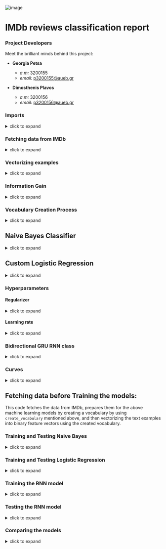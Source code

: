 ![image](https://github.com/GwgwP/AI-Projects/assets/140728504/a667080f-6a06-4b31-bfd9-0dc3a4394e80)

# IMDb reviews classification report 
### Project Developers
Meet the brilliant minds behind this project:

- **Georgia Petsa**
  - *a.m:* 3200155
  - *email:* p3200155@aueb.gr

- **Dimosthenis Plavos**
  - *a.m:* 3200156
  - *email:* p3200156@aueb.gr

### Imports
<details>
  <summary> click to expand</summary>
<p> 
Here we make all the necessary imports from data libraries and machine learning libraries
</p>
</details>

### Fetching data from IMDb
<details>
  <summary>click to expand</summary>

- Code given from the labs
- The `data_fetch` function loads the IMDb sentiment analysis dataset using TensorFlow. It converts the numerical data into human-readable text, including special tokens for padding, beginning of sentence, and out-of-vocabulary words. This function is essential for preprocessing and obtaining the training and testing data for sentiment analysis tasks.
</details>

### Vectorizing examples
<details>
  <summary> click to expand</summary>

The `vectorize_examples` function utilizes CountVectorizer from scikit-learn to convert text data into binary vectors. It accepts a predefined `vocabulary` and the training data, producing binary feature vectors. This function transforms textual input into a format suitable for machine learning models.
</details>

### Information Gain
<details>
  <summary> click to expand</summary>

- Code given from the labs
- The `calculate_ig` function computes the Information Gain (IG) for a binary feature in a dataset with corresponding class labels (positive and negative category). It employs the concept of entropy to quantify the uncertainty in the classes. By evaluating the impact of the binary feature on reducing this uncertainty, IG measures the effectiveness of the feature in classifying examples. (e.x the information gain of word "bad" should be high).
</details>

### Vocabulary Creation Process
<details>
  <summary> click to expand</summary>

The `create_vocabulary` function is responsible for generating a the vocabulary for the reviews based on Information Gain (IG) criteria.

**In detail:**

1. **Word Frequency Calculation:**
   - Iterate through each review in the training data (`x_train`).
   - Count the frequency of each distinct word using a dictionary (`words_frequency_dict`).

2. **Removal of Special Words:**
   - Remove specific words like `[bos]`, `[pad]`, and `[oov]` from the dictionary.

3. **Sorting by Frequency:**
   - Sort the remaining words based on their frequency in descending order.
   - Exclude the top `n` and bottom `k` words from consideration.
   - Keep `m` of them

4. **Information Gain Calculation:**
   - Vectorize the remaining words using the `vectorize_examples` function (`calculate_ig` takes a binary feature).
   - Calculate Information Gain for each word by invoking the `calculate_ig` function.
   - Store the results in a new dictionary (`IG_dict`).

5. **Sorting by IG:**
   - Sort the words based on Information Gain in descending order.
   - keep the `l` most useful words, creating the final vocabulary.

By calculating the IG we improve feature selection for the next machine learning models.
</details>

## Naive Bayes Classifier
<details>
  <summary> click to expand</summary>

The `NaiveBayesCustom` class implements a simple Naive Bayes classifier.
### Initialization
- The class is initialized with attributes for storing the prior probabilities of classes (`class0_prob` and `class1_prob`) and feature probabilities (`feature_probs`).

### Training (`fit` method)
- The `fit` method trains the model using binary training data (`x_train_binary`) and corresponding labels (`y_train`).
- It calculates the prior probabilities of classes and the likelihood of features given each class.
- Laplace smoothing with a factor of 1 is applied to handle unseen features.

### Prediction (`predict` method)
- The `predict` method predicts class labels for binary test data (`x_test_binary`). It returns a list 0s and 1s meaning the test data belong to category 0 or 1.
- It calculates the log probabilities for each class based on the learned model.
- The class with the higher log probability is chosen as the predicted class for each test instance.
- In case of a tie, the class with the higher prior probability is selected.

This Naive Bayes implementation is suitable for binary classification tasks and incorporates Laplace smoothing to enhance robustness.
#### In detail:

The following code calculates log probabilities in the Naive Bayes classifier:

```python
feature_prob_0 = np.log(self.feature_probs[0])
feature_prob_1 = np.log(self.feature_probs[1])
```
Here, feature_prob_0 and feature_prob_1 store the logarithms of the feature probabilities for class 0 and class 1, respectively, addressing small probabilities and preventing numerical underflow.
```python
feature_prob_0 = np.sum(feature_prob_0 * x_test + np.log(1 - np.exp(feature_prob_0) * x_test), axis=0)
feature_prob_1 = np.sum(feature_prob_1 * x_test + np.log(1 - np.exp(feature_prob_1) * x_test), axis=0)
```
These lines compute the log probabilities of features being 0 and 1 for a given test instance (x_test). The formula incorporates the logarithm of the sum of the product of feature probabilities and the test instance. The np.log(1 - np.exp(...)) term is applied to address numerical instability associated with small probabilities.
```python
sum_prob0 = np.log(self.class0_prob) + feature_prob_0
sum_prob1 = np.log(self.class1_prob) + feature_prob_1
```

Lastly, sum_prob0 and sum_prob1 represent the log probabilities of the test instance belonging to class 0 and class 1, respectively. These values are used in conditional checks to determine the predicted class based on the Naive Bayes model.

(these calculations ensure the stable computation of log probabilities, a crucial step in the prediction process of the Naive Bayes classifier).

</details>


## Custom Logistic Regression
<details>
  <summary> click to expand</summary>

The `CustomLogisticRegression` class implements a logistic regression classifier with a stochastic gradient ascent optimization method. 
### Initialization
- The class is initialized with parameters: λ (`regularizator`),  η (`learning_rate`), and the number of iterations (`n_iterations`).
- Weights are set to `None` initially.

### Sigmoid Function
- The `sigmoid` function computes the sigmoid (logistic) function.

### Training (`fit` method)
- The `fit` method trains the model using binary training data (`x_train_binary`) and corresponding labels (`y_train`).
- The code includes shuffling of training data, regularization, and stopping criteria to prevent overfitting.
- It shuffles the training data and iterates through examples, updating weights using stochastic gradient ascent.
- The training process aims to maximize the log-likelihood of the data.
- The training loop stops if the model achieves a set number of iterations (`n_iterations`) or if there is no improvement in accuracy for a certain number of `epochs` (33).
- The best weights and iteration with the highest accuracy are stored.
- After training, the final weights of the model are accessible through the `weights` attribute.

### Prediction (`predict` method)
- The `predict` method predicts class labels for binary test data (`x_test_binary`).
- It uses the learned weights from fit method to calculate the dot product and checks the sign of the dot product to classify instances.
</details>


### Hyperparameters
#### Regularizer
<details>
  <summary> click to expand</summary>
  
  - The `find_regularizer` function is designed to identify the optimal regularization parameter for the custom logistic regression model. It is used to prevent overfitting by adding a "penalty" term to the model's cost function. 
  This function performs an iterative search within the specified regularization range (0 to 1) to find the regularization parameter that results in the highest accuracy on a validation dataset.
</details>

#### Learning rate 
<details>
  <summary> click to expand</summary>
  
  - The `learning_rate` is fixed at 0.001 
</details>

### Bidirectional GRU RNN class
<details>
<summary> click to expand</summary>

- `Embedding Layer`: The emb_size parameter determines the size of the word embeddings, and it initializes the embedding layer with pre-trained weights.
- `GRU Layers`: The architecture consists of multiple - Bidirectional GRU layers (num_layers). These layers capture sequential dependencies bidirectionally.
- `Dropout`: Dropout is applied to regularize the model and prevent overfitting.
- `Output Layer`: The model ends with a Dense layer with a sigmoid activation function.

**Model: Bidirectional GRU model**

*Algorithmic Explanation:*
- `Input Layer:` The method starts by defining an input layer for text data.
- `Tokenization and Embedding:` It tokenizes the input text using the provided vectorizer and embeds the tokens using an embedding layer.
- `Bidirectional GRU Layers:` The method then constructs Bidirectional GRU layers, with each layer processing sequences bidirectionally.
- `Dropout Layer:` Dropout is applied to the output of the GRU layers for regularization.
- `Output Layer:` The final output is obtained through a Dense layer with a sigmoid activation function.
- `Model Compilation:` The resulting model is compiled with binary cross-entropy loss and some metrics.

**fit Method**

*Algorithmic Explanation:*
- `Model Compilation:` The method starts by compiling the Bidirectional GRU model, specifying the loss function, optimizer, and evaluation metrics.
- `Training:` It then fits the model to the provided training data (x_train_b and y_train_b), performing the specified number of epochs.

**predict Method**

*Algorithmic Explanation:*

- `Prediction:` The method takes the trained Bidirectional GRU model and predicts the labels for the provided test data (x_test_b).
- `Rounding:` The predicted probabilities are rounded to 0 or 1, making them suitable for binary classification.
</details>



### Curves
<details>
  <summary> click to expand</summary>

  - The `learning_curves` function is designed to visualize the learning curves of the predictive models by calculating and plotting various performance metrics at different training set sizes. It takes a machine learning predictor and evaluates its performance on training and testing sets while gradually increasing the size of the training set in multiple iterations.
  - **Algorithm:** Initialize variables and lists for storing performance metrics.
Divide the training set into subsets with increasing sizes, determined by the n_splits parameter.
For each iteration:
Train the predictor on the current subset of the training set.
Make predictions on both the current subset and the entire testing set.
Calculate various performance metrics (accuracy, precision, recall, F1 score) for both the training and testing sets.
Append the metrics to their respective lists.
Update the reporting table and display it using pandas.
Plot learning curves for accuracy, precision, recall, and F1 score.
Return the lists of performance metrics for each iteration.

*info:* the lists returned are being used by `make_comparisons` to compare the results of 2 different machine learning algorithms. 

### Loss Plot
The provided `loss_plot` function generates a visual representation of the training and validation loss over epochs, aiding in the assessment of model performance.


### Comparisons

**Description:**
The `make_comparisons` function is designed to visualize the differences in performance metrics between two different machine learning models at various training set sizes. It takes as input the performance metrics obtained from the learning_curves function (mentioned before) for two different models, the corresponding training sizes, and additional parameters for customization. The differences in accuracy, precision, recall, and F1 score between the two models are calculated and presented in a heatmap

**Algorithm:**
Calculate the differences in performance metrics between the two models for both the training and testing sets.
Create a 2D array (`diff_scores`) with the calculated difference values.
Plot a heatmap using seaborn to visually represent the differences in performance metrics at different training set sizes.
Customize the plot title based on the specified comparison scenario. Then, display the heatmap.
</details>

## Fetching data before Training the models:
 This code fetches the data from IMDb, prepares them for the above machine learning models by creating a vocabulary by using `create_vocabulary` mentioned above, and then vectorizing the text examples into binary feature vectors using the created vocabulary.

### Training and Testing Naive Bayes
<details>
<summary> click to expand</summary>

#### 1a. Running Custom Naive Bayes.
this code snippet trains our custom Naive Bayes classifier on binary vectorized text data and provides a detailed classification report for both the training and testing sets. 

#### 1b. Printing Curves and table for Custom Naive Bayes
#### 2a. Training and Testing Bernoulli Naive Bayes (from sickit-learn)
this code snippet trains the Naive Bayes classifier on binary vectorized text data and provides a detailed classification report for both the training and testing sets.

#### 2b. Printing Curves and table for Bernoulli Naive Bayes (from sickitlearn)

#### 3. Comparisons:
here we print the heatmap for our Custom Naive Bayes and BernoulliNB

</details>

### Training and Testing Logistic Regression
<details>
<summary> click to expand</summary>

#### 1a. Running Custom Logistic Regression
this code snippet trains our custom Logistic regression classifier, and finds out the best regularization factor (λ). 

*How?*  It involves splitting the training data into training and development sets, then searching for the optimal regularization parameter using the `find_regularizer` function.

#### 1b. Printing Curves and table for Logistic Regression with Stochastic Gradient Ascent
#### 2a. Training and Testing Logistic Regression (from sickit-learn)
this code snippet trains the Logistic Regression classifier on binary vectorized text data and provides a detailed classification report for both the training and testing sets.

#### 2b. Printing Curves and table for Bernoulli Naive Bayes (from sickitlearn)

#### 3. Comparisons:
here we print the heatmap for our Logistic Regression classifier and LogisticRegression
</details>

### Training the RNN model
<details>
<summary> click to expand</summary>

1. Preparing the data for the RNN model by estimating the sequence length, determining the appropriate sequence length for padding, and creating a text vectorizer. Let's break down the steps:
      - Explanation: The code calculates the average length of all reviews in the training data (x_train).

2. Embedding layer creates word embeddings by mapping integer encoded sequences to dense vectors, so we first convert the examples (sequences) to integer vectors

3. After these, we train our RNN model and we make the predictions for the sentiment analysis.
</details>

### Testing the RNN model
<details>
<summary> click to expand</summary>

1. We print the curves and table for accuracy, precision, recal and F1 score of our model.
2. We print the loss plot of our model.
</details>

### Comparing the models
<details>
<summary> click to expand</summary>

1. We print the comparisons (heatmap) for Custom Naive Bayes vs RNN .
2. We print the comparisons (heatmap) for Custom Logistic Regression vs RNN.
</details>





